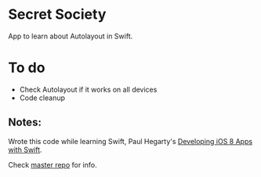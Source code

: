 # Secret Society

App to learn about Autolayout in Swift. 

# To do
- Check Autolayout if it works on all devices
- Code cleanup


## Notes: 
Wrote this code while learning Swift, Paul Hegarty's [Developing iOS 8 Apps with Swift](https://itunes.apple.com/bj/course/developing-ios-8-apps-swift/id961180099).

Check [master repo](https://github.com/avinassh/learning-ios) for info.